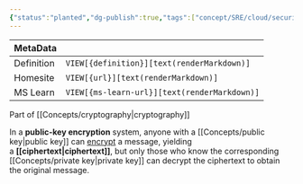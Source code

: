 ```yaml
---
{"status":"planted","dg-publish":true,"tags":["concept/SRE/cloud/security"],"creation_date":"2024-05-06 10:44","definition":"Public-key cryptography, or asymmetric cryptography, is the field of cryptographic systems that use pairs of related keys. Each key pair consists of a public key and a corresponding private key","ms-learn-url":"undefined","url":"https://en.wikipedia.org/wiki/Public-key_cryptography","aliases":["asymmetric cryptography"],"permalink":"/concepts/public-key-cryptography/","dgPassFrontmatter":true}
---
```



| MetaData   |                                              |
| ---------- | -------------------------------------------- |
| Definition | `VIEW[{definition}][text(renderMarkdown)]`   |
| Homesite   | `VIEW[{url}][text(renderMarkdown)]`          |
| MS Learn   | `VIEW[{ms-learn-url}][text(renderMarkdown)]` |

Part of [[Concepts/cryptography\|cryptography]]

In a **public-key encryption** system, anyone with a [[Concepts/public key\|public key]] can [encrypt](https://en.wikipedia.org/wiki/Encryption "Encryption") a message, yielding a **[[ciphertext\|ciphertext]]**, but only those who know the corresponding [[Concepts/private key\|private key]] can decrypt the ciphertext to obtain the original message.